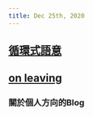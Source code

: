 ```yaml
---
title: Dec 25th, 2020
---
```


## [循環式語意](https://dannypsnl.github.io/blog/2020/12/22/cs/imperative-semantic/)
## [on leaving](https://blog.matsu.io/on-leaving)
### 關於個人方向的Blog
